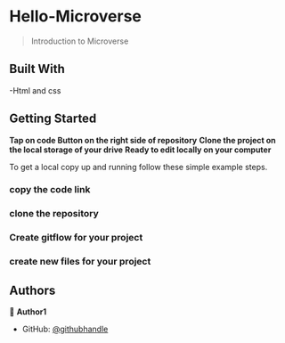 # Hello-Microverse

>Introduction to Microverse


## Built With
-Html and css

## Getting Started

**Tap on code Button on the right side of repository**
**Clone the project on the local storage of your drive**
**Ready to edit locally on your computer**

To get a local copy up and running follow these simple example steps.

### copy the code link

### clone the repository 

### Create gitflow for your project

### create new files for your project



## Authors

👤 **Author1**

- GitHub: [@githubhandle](https://github.com/pmaxy)
